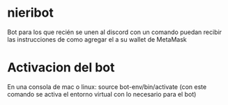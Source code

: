 # nieribot
Bot para los que recién se unen al discord con un comando puedan recibir las instrucciones de como agregar el  a su wallet de MetaMask
# Activacion del bot
En una consola de mac o linux: source bot-env/bin/activate (con este comando se activa el entorno virtual con lo necesario para el bot)

